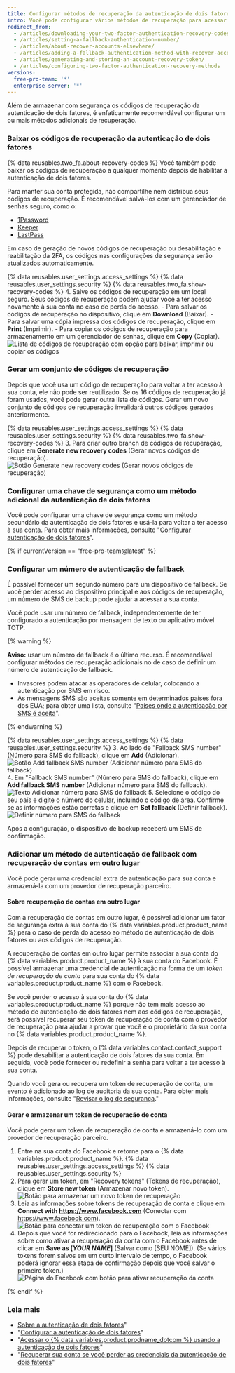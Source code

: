 ```yaml
---
title: Configurar métodos de recuperação da autenticação de dois fatores
intro: Você pode configurar vários métodos de recuperação para acessar sua conta em caso de perda das credenciais da autenticação de dois fatores.
redirect_from:
  - /articles/downloading-your-two-factor-authentication-recovery-codes/
  - /articles/setting-a-fallback-authentication-number/
  - /articles/about-recover-accounts-elsewhere/
  - /articles/adding-a-fallback-authentication-method-with-recover-accounts-elsewhere/
  - /articles/generating-and-storing-an-account-recovery-token/
  - /articles/configuring-two-factor-authentication-recovery-methods
versions:
  free-pro-team: '*'
  enterprise-server: '*'
---
```


Além de armazenar com segurança os códigos de recuperação da autenticação de dois fatores, é enfaticamente recomendável configurar um ou mais métodos adicionais de recuperação.

### Baixar os códigos de recuperação da autenticação de dois fatores

{% data reusables.two_fa.about-recovery-codes %} Você também pode baixar os códigos de recuperação a qualquer momento depois de habilitar a autenticação de dois fatores.

Para manter sua conta protegida, não compartilhe nem distribua seus códigos de recuperação. É recomendável salvá-los com um gerenciador de senhas seguro, como o:
- [1Password](https://1password.com/)
- [Keeper](https://keepersecurity.com/)
- [LastPass](https://lastpass.com/)

Em caso de geração de novos códigos de recuperação ou desabilitação e reabilitação da 2FA, os códigos nas configurações de segurança serão atualizados automaticamente.

{% data reusables.user_settings.access_settings %}
{% data reusables.user_settings.security %}
{% data reusables.two_fa.show-recovery-codes %}
4. Salve os códigos de recuperação em um local seguro. Seus códigos de recuperação podem ajudar você a ter acesso novamente à sua conta no caso de perda do acesso.
    - Para salvar os códigos de recuperação no dispositivo, clique em **Download** (Baixar).
    - Para salvar uma cópia impressa dos códigos de recuperação, clique em **Print** (Imprimir).
    - Para copiar os códigos de recuperação para armazenamento em um gerenciador de senhas, clique em **Copy** (Copiar). ![Lista de códigos de recuperação com opção para baixar, imprimir ou copiar os códigos](/assets/images/help/2fa/download-print-or-copy-recovery-codes-before-continuing.png)

### Gerar um conjunto de códigos de recuperação

Depois que você usa um código de recuperação para voltar a ter acesso à sua conta, ele não pode ser reutilizado. Se os 16 códigos de recuperação já foram usados, você pode gerar outra lista de códigos. Gerar um novo conjunto de códigos de recuperação invalidará outros códigos gerados anteriormente.

{% data reusables.user_settings.access_settings %}
{% data reusables.user_settings.security %}
{% data reusables.two_fa.show-recovery-codes %}
3. Para criar outro branch de códigos de recuperação, clique em **Generate new recovery codes** (Gerar novos códigos de recuperação). ![Botão Generate new recovery codes (Gerar novos códigos de recuperação)](/assets/images/help/2fa/generate-new-recovery-codes.png)

### Configurar uma chave de segurança como um método adicional da autenticação de dois fatores

Você pode configurar uma chave de segurança como um método secundário da autenticação de dois fatores e usá-la para voltar a ter acesso à sua conta. Para obter mais informações, consulte "[Configurar autenticação de dois fatores](/articles/configuring-two-factor-authentication#configuring-two-factor-authentication-using-a-security-key)".

{% if currentVersion == "free-pro-team@latest" %}

### Configurar um número de autenticação de fallback

É possível fornecer um segundo número para um dispositivo de fallback. Se você perder acesso ao dispositivo principal e aos códigos de recuperação, um número de SMS de backup pode ajudar a acessar a sua conta.

Você pode usar um número de fallback, independentemente de ter configurado a autenticação por mensagem de texto ou aplicativo móvel TOTP.

{% warning %}

**Aviso:** usar um número de fallback é o último recurso. É recomendável configurar métodos de recuperação adicionais no de caso de definir um número de autenticação de fallback.
- Invasores podem atacar as operadores de celular, colocando a autenticação por SMS em risco.
- As mensagens SMS são aceitas somente em determinados países fora dos EUA; para obter uma lista, consulte "[Países onde a autenticação por SMS é aceita](/articles/countries-where-sms-authentication-is-supported)".

{% endwarning %}

{% data reusables.user_settings.access_settings %}
{% data reusables.user_settings.security %}
3. Ao lado de "Fallback SMS number" (Número para SMS do fallback), clique em **Add** (Adicionar). ![Botão Add fallback SMS number (Adicionar número para SMS do fallback)](/assets/images/help/2fa/add-fallback-sms-number-button.png)
4. Em "Fallback SMS number" (Número para SMS do fallback), clique em **Add fallback SMS number** (Adicionar número para SMS do fallback). ![Texto Adicionar número para SMS do fallback](/assets/images/help/2fa/add_fallback_sms_number_text.png)
5. Selecione o código do seu país e digite o número do celular, incluindo o código de área. Confirme se as informações estão corretas e clique em **Set fallback** (Definir fallback). ![Definir número para SMS do fallback](/assets/images/help/2fa/2fa-fallback-number.png)

Após a configuração, o dispositivo de backup receberá um SMS de confirmação.

### Adicionar um método de autenticação de fallback com recuperação de contas em outro lugar

Você pode gerar uma credencial extra de autenticação para sua conta e armazená-la com um provedor de recuperação parceiro.

#### Sobre recuperação de contas em outro lugar

Com a recuperação de contas em outro lugar, é possível adicionar um fator de segurança extra à sua conta do {% data variables.product.product_name %} para o caso de perda do acesso ao método de autenticação de dois fatores ou aos códigos de recuperação.

A recuperação de contas em outro lugar permite associar a sua conta do {% data variables.product.product_name %} à sua conta do Facebook. É possível armazenar uma credencial de autenticação na forma de um _token de recuperação de conta_ para sua conta do {% data variables.product.product_name %} com o Facebook.

Se você perder o acesso à sua conta do {% data variables.product.product_name %} porque não tem mais acesso ao método de autenticação de dois fatores nem aos códigos de recuperação, será possível recuperar seu token de recuperação de conta com o provedor de recuperação para ajudar a provar que você é o proprietário da sua conta no {% data variables.product.product_name %}.

Depois de recuperar o token, o {% data variables.contact.contact_support %} pode desabilitar a autenticação de dois fatores da sua conta. Em seguida, você pode fornecer ou redefinir a senha para voltar a ter acesso à sua conta.

Quando você gera ou recupera um token de recuperação de conta, um evento é adicionado ao log de auditoria da sua conta. Para obter mais informações, consulte "[Revisar o log de segurança](/articles/reviewing-your-security-log)."

#### Gerar e armazenar um token de recuperação de conta

Você pode gerar um token de recuperação de conta e armazená-lo com um provedor de recuperação parceiro.

1. Entre na sua conta do Facebook e retorne para o {% data variables.product.product_name %}.
{% data reusables.user_settings.access_settings %}
{% data reusables.user_settings.security %}
4. Para gerar um token, em "Recovery tokens" (Tokens de recuperação), clique em **Store new token** (Armazenar novo token). ![Botão para armazenar um novo token de recuperação](/assets/images/help/settings/store-new-recovery-token.png)
5. Leia as informações sobre tokens de recuperação de conta e clique em **Connect with https://www.facebook.com** (Conectar com https://www.facebook.com). ![Botão para conectar um token de recuperação com o Facebook](/assets/images/help/settings/connect-recovery-token-with-facebook.png)
6. Depois que você for redirecionado para o Facebook, leia as informações sobre como ativar a recuperação da conta com o Facebook antes de clicar em **Save as [_YOUR NAME_]** (Salvar como [SEU NOME]). (Se vários tokens forem salvos em um curto intervalo de tempo, o Facebook poderá ignorar essa etapa de confirmação depois que você salvar o primeiro token.) ![Página do Facebook com botão para ativar recuperação da conta](/assets/images/help/settings/security-turn-on-rae-facebook.png)

{% endif %}

### Leia mais

- [Sobre a autenticação de dois fatores](/articles/about-two-factor-authentication)"
- "[Configurar a autenticação de dois fatores](/articles/configuring-two-factor-authentication)"
- "[Acessar o {% data variables.product.prodname_dotcom %} usando a autenticação de dois fatores](/articles/accessing-github-using-two-factor-authentication)"
- "[Recuperar sua conta se você perder as credenciais da autenticação de dois fatores](/articles/recovering-your-account-if-you-lose-your-2fa-credentials)"
